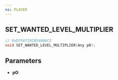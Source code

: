 ```yaml
---
ns: PLAYER
---
```

## SET_WANTED_LEVEL_MULTIPLIER

```c
// 0xD7FA719CB54866C2
void SET_WANTED_LEVEL_MULTIPLIER(Any p0);
```

## Parameters
* **p0**:

